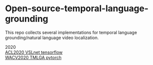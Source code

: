 # Open-source-temporal-language-grounding

This repo collects several implementations for temporal language grounding/natural language video localization.

2020  
[ACL2020 VSLnet tensorflow](https://github.com/IsaacChanghau/VSLNet)  
[WACV2020 TMLGA pytorch](https://github.com/crodriguezo/TMLGA)  
